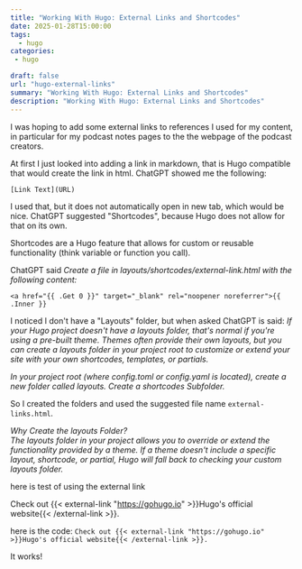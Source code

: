 ```yaml
---
title: "Working With Hugo: External Links and Shortcodes"
date: 2025-01-28T15:00:00
tags:
  - hugo
categories: 
 - hugo

draft: false
url: "hugo-external-links"
summary: "Working With Hugo: External Links and Shortcodes"
description: "Working With Hugo: External Links and Shortcodes"
---
```


I was hoping to add some external links to references I used for my content, in particular for my podcast notes pages to the the webpage of the podcast creators.

At first I just looked into adding a link in markdown, that is Hugo compatible that would create the link in html.  ChatGPT showed me the following:

`[Link Text](URL)`

I used that, but it does not automatically open in new tab, which would be nice.  ChatGPT suggested "Shortcodes", because Hugo does not allow for that on its own.

Shortcodes are a Hugo feature that allows for custom or reusable functionality (think variable or function you call).  


ChatGPT said *Create a file in layouts/shortcodes/external-link.html with the following content:*


`<a href="{{ .Get 0 }}" target="_blank" rel="noopener noreferrer">{{ .Inner }}`


I noticed I don't have a "Layouts" folder, but when asked ChatGPT is said: *If your Hugo project doesn't have a layouts folder, that's normal if you're using a pre-built theme. Themes often provide their own layouts, but you can create a layouts folder in your project root to customize or extend your site with your own shortcodes, templates, or partials.*

*In your project root (where config.toml or config.yaml is located), create a new folder called layouts.
Create a shortcodes Subfolder.*

So I created the folders and used the suggested file name `external-links.html`.  


*Why Create the layouts Folder?  
The layouts folder in your project allows you to override or extend the functionality provided by a theme. If a theme doesn't include a specific layout, shortcode, or partial, Hugo will fall back to checking your custom layouts folder.*

here is test of using the external link

Check out {{< external-link "https://gohugo.io" >}}Hugo's official website{{< /external-link >}}.

here is the code:
`Check out {{< external-link "https://gohugo.io" >}}Hugo's official website{{< /external-link >}}.`

It works!
